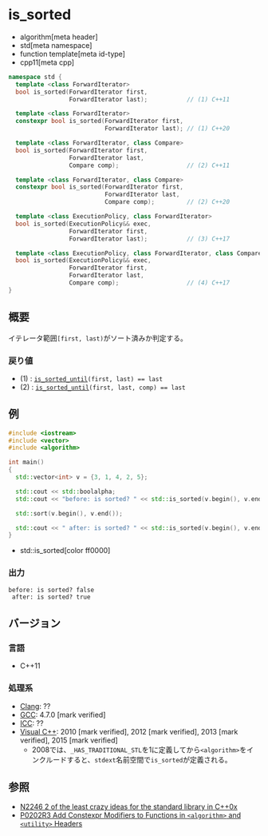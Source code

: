 # is_sorted
* algorithm[meta header]
* std[meta namespace]
* function template[meta id-type]
* cpp11[meta cpp]

```cpp
namespace std {
  template <class ForwardIterator>
  bool is_sorted(ForwardIterator first,
                 ForwardIterator last);           // (1) C++11

  template <class ForwardIterator>
  constexpr bool is_sorted(ForwardIterator first,
                           ForwardIterator last); // (1) C++20

  template <class ForwardIterator, class Compare>
  bool is_sorted(ForwardIterator first,
                 ForwardIterator last,
                 Compare comp);                   // (2) C++11

  template <class ForwardIterator, class Compare>
  constexpr bool is_sorted(ForwardIterator first,
                           ForwardIterator last,
                           Compare comp);         // (2) C++20

  template <class ExecutionPolicy, class ForwardIterator>
  bool is_sorted(ExecutionPolicy&& exec,
                 ForwardIterator first,
                 ForwardIterator last);           // (3) C++17

  template <class ExecutionPolicy, class ForwardIterator, class Compare>
  bool is_sorted(ExecutionPolicy&& exec,
                 ForwardIterator first,
                 ForwardIterator last,
                 Compare comp);                   // (4) C++17
}
```

## 概要
イテレータ範囲`[first, last)`がソート済みか判定する。

### 戻り値
- (1) : [`is_sorted_until`](/reference/algorithm/is_sorted_until.md)`(first, last) == last`
- (2) : [`is_sorted_until`](/reference/algorithm/is_sorted_until.md)`(first, last, comp) == last`


## 例
```cpp example
#include <iostream>
#include <vector>
#include <algorithm>

int main()
{
  std::vector<int> v = {3, 1, 4, 2, 5};

  std::cout << std::boolalpha;
  std::cout << "before: is sorted? " << std::is_sorted(v.begin(), v.end()) << std::endl;

  std::sort(v.begin(), v.end());

  std::cout << " after: is sorted? " << std::is_sorted(v.begin(), v.end()) << std::endl;
}
```
* std::is_sorted[color ff0000]

### 出力
```
before: is sorted? false
 after: is sorted? true
```

## バージョン
### 言語
- C++11

### 処理系
- [Clang](/implementation.md#clang): ??
- [GCC](/implementation.md#gcc): 4.7.0 [mark verified]
- [ICC](/implementation.md#icc): ??
- [Visual C++](/implementation.md#visual_cpp): 2010 [mark verified], 2012 [mark verified], 2013 [mark verified], 2015 [mark verified]
    - 2008では、`_HAS_TRADITIONAL_STL`を1に定義してから`<algorithm>`をインクルードすると、`stdext`名前空間で`is_sorted`が定義される。


## 参照
- [N2246 2 of the least crazy ideas for the standard library in C++0x](http://www.open-std.org/jtc1/sc22/wg21/docs/papers/2007/n2246.html)
- [P0202R3 Add Constexpr Modifiers to Functions in `<algorithm>` and `<utility>` Headers](http://www.open-std.org/jtc1/sc22/wg21/docs/papers/2017/p0202r3.html)
